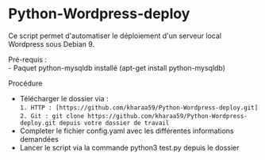 # Python-Wordpress-deploy
Ce script permet d'automatiser le déploiement d'un serveur local Wordpress sous Debian 9.

Pré-requis :  
    - Paquet python-mysqldb installé (apt-get install python-mysqldb)

Procédure  
* Télécharger le dossier via :  
`1. HTTP : [https://github.com/kharaa59/Python-Wordpress-deploy.git]`  
`2. Git : git clone https://github.com/kharaa59/Python-Wordpress-deploy.git depuis votre dossier de travail`  
* Completer le fichier config.yaml avec les différentes informations demandées  
* Lancer le script via la commande python3 test.py depuis le dossier